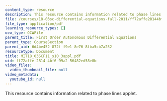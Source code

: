```yaml
---
content_type: resource
description: This resource contains information related to phase lines applet.
file: /courses/18-03sc-differential-equations-fall-2011/ff72affe28144bf699a256482ed58e0b_MIT18_03SCF11_s10_3appl.pdf
file_type: application/pdf
learning_resource_types: []
ocw_type: OCWFile
parent_title: First Order Autonomous Differential Equations
parent_type: CourseSection
parent_uid: 6d4be452-872f-f9e1-8e76-8fba5cb7a232
resourcetype: Document
title: MIT18_03SCF11_s10_3appl.pdf
uid: ff72affe-2814-4bf6-99a2-56482ed58e0b
video_files:
  video_thumbnail_file: null
video_metadata:
  youtube_id: null
---
```

This resource contains information related to phase lines applet.